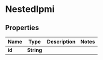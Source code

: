

# NestedIpmi


## Properties

Name | Type | Description | Notes
------------ | ------------- | ------------- | -------------
**id** | **String** |  | 




